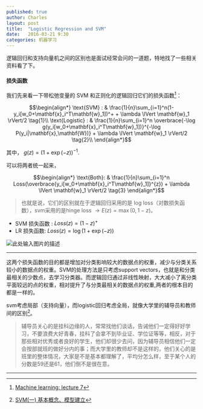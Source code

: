 ```yaml
---
published: true
author: Charles
layout: post
title:  "Logistic Regression and SVM"
date:   2016-03-21 9:30
categories: 机器学习
---
```


逻辑回归和支持向量机之间的区别也是面试经常会问的一道题，特地找了一些相关资料看了下。

#### 损失函数
我们先来看一下带松弛变量的 SVM 和正则化的逻辑回归它们的损失函数[^1]：

$$\begin{align*}
\text{SVM} : & \frac{1}{n}\sum_{i=1}^n(1-y_i[w_0+\mathbf{x}_i^T\mathbf{w}_1])^+ + \lambda \lVert \mathbf{w}_1 \rVert/2 \tag{1}\\
\text{Logistic} : & \frac{1}{n}\sum_{i=1}^n \overbrace{-\log g(y_i[w_0+\mathbf{x}_i^T\mathbf{w}_1])}^{-\log P(y_i|\mathbf{x},\mathbf{W})} + \lambda \lVert \mathbf{w}_1 \rVert/2 \tag{2}\\
\end{align*}$$

其中， $g(z)=(1+\exp(-z))^{-1}$.

可以将两者统一起来，

$$\begin{align*}
\text{Both}: & \frac{1}{n}\sum_{i=1}^n Loss(\overbrace{y_i[w_0+\mathbf{x}_i^T\mathbf{w}_1]}^{z}) + \lambda \lVert \mathbf{w}_1 \rVert/2 \tag{3}
\end{align*}$$


> 也就是说，它们的区别就在于逻辑回归采用的是 log loss（对数损失函数），svm采用的是hinge loss $\rightarrow E(z) = \max(0,1-z)$。

 - SVM 损失函数 :  $Loss(z) = (1-z)^+$
 - LR 损失函数:  $Loss(z) = \log(1+\exp(-z))$

![此处输入图片的描述][1]

----------

这两个损失函数的目的都是增加对分类影响较大的数据点的权重，减少与分类关系较小的数据点的权重。SVM的处理方法是只考虑support vectors，也就是和分类最相关的少数点，去学习分类器。而逻辑回归通过非线性映射，大大减小了离分类平面较远的点的权重，相对提升了与分类最相关的数据点的权重,两者的根本目的都是一样的。

svm考虑局部（支持向量），而logistic回归考虑全局，就像大学里的辅导员和教师间的区别[^2]。
 

> 辅导员关心的是挂科边缘的人，常常找他们谈话，告诫他们一定得好好学习，不要浪费大好青春，挂科了会拿不到毕业证、学位证等等，相反，对于那些相对优秀或者良好的学生，他们却很少去问，因为辅导员相信他们一定会按部就班的做好分内的事；而大学里的教师却不是这样的，他们关心的是班里的整体情况，大家是不是基本都理解了，平均分怎么样，至于某个人的分数是59还是61，他们倒不是很在意。


----------


  [1]: http://7xjbdi.com1.z0.glb.clouddn.com/2016-03-22_195233.png?imageView2/2/w/400
  
  [^1]: [Machine learning: lecture 7](http://www.ai.mit.edu/courses/6.867-f04/lectures/lecture-7-ho.pdf)
  [^2]: [SVM(一) 基本概念、模型建立](http://zhihaozhang.github.io/2014/05/08/svm1/)